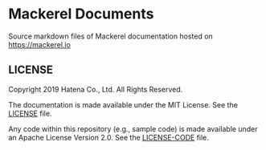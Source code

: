 # Mackerel Documents

Source markdown files of Mackerel documentation hosted on https://mackerel.io

## LICENSE

Copyright 2019 Hatena Co., Ltd. All Rights Reserved.

The documentation is made available under the MIT License. See the [LICENSE](https://github.com/mackerelio/documents/blob/master/LICENSE) file.

Any code within this repository (e.g., sample code) is made available under an Apache License Version 2.0. See the [LICENSE-CODE](https://github.com/mackerelio/documents/blob/master/LICENSE-CODE) file.
